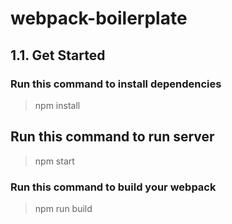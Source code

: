 # webpack-boilerplate

## 1.1. Get Started

### Run this command to install dependencies
> npm install

## Run this command to run server
> npm start

### Run this command to build your webpack
> npm run build